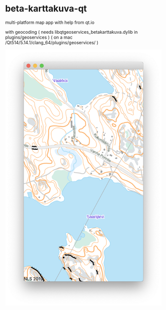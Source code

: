 # beta-karttakuva-qt

multi-platform map app with help from qt.io

with geocoding 
( needs libqtgeoservices_betakarttakuva.dylib in plugins/geoservices )
( on a mac /Qt514/5.14.1/clang_64/plugins/geoservices/ )

![Beta Karttakuva screenshot](pic.png)

